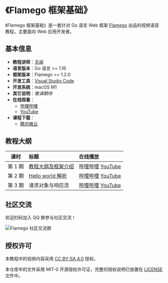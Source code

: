 # 《Flamego 框架基础》

《Flamego 框架基础》是一套针对 Go 语言 Web 框架 [Flamego](https://github.com/flamego/flamego) 出品的视频语音教程，主要面向 Web 应用开发者。

## 基本信息

- **教程讲师**：[无闻](https://github.com/unknwon)
- **语言版本**：Go 语言 >= 1.16
- **框架版本**：Flamego >= 1.2.0
- **开发工具**：[Visual Studio Code](https://code.visualstudio.com/)
- **开发系统**：macOS M1
- **其它说明**：_敬请期待_
- **在线观看**：
	- [哔哩哔哩](https://space.bilibili.com/2030700139/channel/collectiondetail?sid=394527)
	- [YouTube](https://www.youtube.com/playlist?list=PLDZk3eV9LVFVDhCx3yu2c3zFVc3MFJEtx)
- **课程下载**：
	- [腾讯微云](https://share.weiyun.com/1o525wKc)

## 教程大纲

| 课时 | 标题 | 在线播放 |
|:-----:|:--------|:-------|
|第 1 期|[教程大纲及框架介绍](lecture1)|[哔哩哔哩](https://www.bilibili.com/video/BV1S34y187AV) [YouTube](https://youtu.be/hr-uRnhDRB8)|
|第 2 期|[Hello world 解析](lecture2)|[哔哩哔哩](https://www.bilibili.com/video/BV1UY4y1b7gG) [YouTube](https://youtu.be/sV5LbbB21d0)|
|第 3 期|请求对象与响应流|[哔哩哔哩](https://www.bilibili.com/video/BV1gY411w72v) [YouTube](https://youtu.be/i7lsqva4P_A)|

## 社区交流

欢迎扫码加入 QQ 群参与社区交流！

![Flamego 社区交流群](https://user-images.githubusercontent.com/2946214/167411317-d53d51dd-4705-492a-a81d-ccabdaf01ad1.JPG)

## 授权许可

本教程中的视频内容采用 [CC BY-SA 4.0](https://creativecommons.org/licenses/by-sa/4.0/deed.zh) 授权。

本仓库中的文件采用 MIT-0 开源授权许可证，完整的授权说明已放置在 [LICENSE](https://github.com/unknwon/flamego-basics/blob/main/LICENSE) 文件中。

